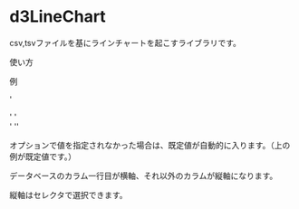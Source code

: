 # d3LineChart

csv,tsvファイルを基にラインチャートを起こすライブラリです。

使い方

  例
  
  '<div id="selectWrapper"></div>  <!--　セレクタを格納するラッパー -->'
  '<div id="graphWrapper"></div>   <!--　svgを格納するラッパー -->'
  '<script>'
  'var url = "database.csv";'
  'var options = {
  
    margin: { //  svg要素に対するグラフのマージン
    
      top: 20,
      right: 30,
      bottom: 30,
      left: 60
    
    },
    height: 500,  //  svg要素の高さ（幅はラッパーに合わせ自動的にリサイズします）
    selectWrapperId: "selectWrapper", //  セレクタのラッパーID
    graphWrapperId: "graphWrapper", //  グラフのラッパーID
    charset: "Shift_JIS", //  ファイルの文字コード
    timeFormat: "%Y/%m/%d", //  時間のフォーマット（https://github.com/mbostock/d3/wiki/Time-Formatting）
    fileFormat: "csv" //  ファイル形式
  
  };
  var graph = new d3LineChart(url, options);

  </script>'
  
  オプションで値を指定されなかった場合は、既定値が自動的に入ります。（上の例が既定値です。）
  
  データベースのカラム一行目が横軸、それ以外のカラムが縦軸になります。
  
  縦軸はセレクタで選択できます。

